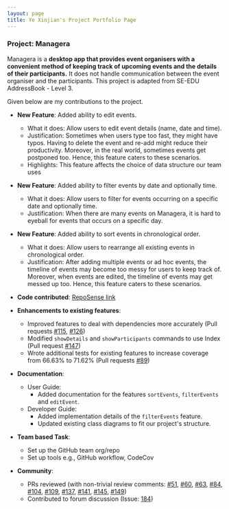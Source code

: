 ```yaml
---
layout: page
title: Ye Xinjian's Project Portfolio Page
---
```


### Project: Managera

Managera is a **desktop app that provides event organisers with a convenient method of keeping track of upcoming events and the details of their participants.**
It does not handle communication between the event organiser and the participants. This project is adapted from SE-EDU AddressBook - Level 3.

Given below are my contributions to the project.

* **New Feature**: Added ability to edit events.
    * What it does: Allow users to edit event details (name, date and time).
    * Justification: Sometimes when users type too fast, they might have typos. Having to delete the event and re-add might reduce their productivity.
      Moreover, in the real world, sometimes events get postponed too. Hence, this feature caters to these scenarios.
    * Highlights: This feature affects the choice of data structure our team uses

* **New Feature**: Added ability to filter events by date and optionally time.
    * What it does: Allow users to filter for events occurring on a specific date and optionally time.
    * Justification: When there are many events on Managera, it is hard to eyeball for events that occurs on a specific day.

* **New Feature**: Added ability to sort events in chronological order.
    * What it does: Allow users to rearrange all existing events in chronological order.
    * Justification: After adding multiple events or ad hoc events, the timeline of events may become too messy for users to keep track of.
      Moreover, when events are edited, the timeline of events may get messed up too. Hence, this feature caters to these scenarios.

  
* **Code contributed**: [RepoSense link](https://nus-cs2103-ay2122s1.github.io/tp-dashboard/?search=AY2122S1-CS2103T-T10-2&sort=groupTitle&sortWithin=title&timeframe=commit&mergegroup=&groupSelect=groupByRepos&breakdown=true&checkedFileTypes=docs~functional-code~test-code~other&since=2021-09-17&tabOpen=true&tabType=authorship&tabAuthor=XXJJXJ&tabRepo=AY2122S1-CS2103T-T10-2%2Ftp%5Bmaster%5D&authorshipIsMergeGroup=false&authorshipFileTypes=docs~functional-code~test-code~other&authorshipIsBinaryFileTypeChecked=false)


* **Enhancements to existing features**:
    * Improved features to deal with dependencies more accurately (Pull requests [\#115](https://github.com/AY2122S1-CS2103T-T10-2/tp/pull/115/files), [\#126](https://github.com/AY2122S1-CS2103T-T10-2/tp/pull/126))
    * Modified `showDetails` and `showParticipants` commands to use Index (Pull request [\#147](https://github.com/AY2122S1-CS2103T-T10-2/tp/pull/147))
    * Wrote additional tests for existing features to increase coverage from 66.63% to 71.62% (Pull requests [\#89](https://github.com/AY2122S1-CS2103T-T10-2/tp/pull/89))


* **Documentation**:
    * User Guide:
      * Added documentation for the features `sortEvents`, `filterEvents` and `editEvent`.
    * Developer Guide:
      * Added implementation details of the `filterEvents` feature.
      * Updated existing class diagrams to fit our project's structure.


* **Team based Task**:
    * Set up the GitHub team org/repo
    * Set up tools e.g., GitHub workflow, CodeCov


* **Community**:
    * PRs reviewed (with non-trivial review comments: [\#51](https://github.com/AY2122S1-CS2103T-T10-2/tp/pull/51), [\#60](https://github.com/AY2122S1-CS2103T-T10-2/tp/pull/60#discussion_r720779380), [\#63](https://github.com/AY2122S1-CS2103T-T10-2/tp/pull/63), [\#84](https://github.com/AY2122S1-CS2103T-T10-2/tp/pull/84), [\#104](https://github.com/AY2122S1-CS2103T-T10-2/tp/pull/104), [\#109](https://github.com/AY2122S1-CS2103T-T10-2/tp/pull/109), [\#137](https://github.com/AY2122S1-CS2103T-T10-2/tp/pull/137), [\#141](https://github.com/AY2122S1-CS2103T-T10-2/tp/pull/141), [\#145](https://github.com/AY2122S1-CS2103T-T10-2/tp/pull/145), [\#149](https://github.com/AY2122S1-CS2103T-T10-2/tp/pull/149))
    * Contributed to forum discussion (Issue: [184](https://github.com/nus-cs2103-AY2122S1/forum/issues/184#issuecomment-913061544))
  
